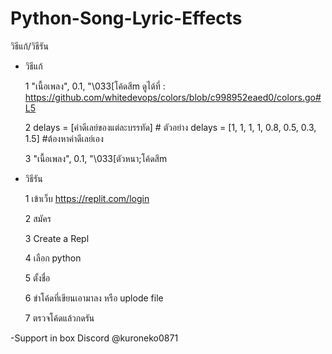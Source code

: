# Python-Song-Lyric-Effects

วิธีแก้/วิธีรัน


- วิธีแก้
  
  1 "เนื้อเพลง", 0.1, "\033[โค้ดสีm ดูได้ที่ : https://github.com/whitedevops/colors/blob/c998952eaed0/colors.go#L5
  
  2  delays = [ค่าดีเลย์ของแต่ละบรรทัด] # ตัวอย่าง  delays = [1, 1, 1, 1, 0.8, 0.5, 0.3, 1.5] #ต้องหาค่าดีเลย์เอง
  
  3  "เนื้อเพลง", 0.1, "\033[ตัวหนา;โค้ดสีm

- วิธีรัน
  
  1 เข้าเว็บ https://replit.com/login
  
  2 สมัคร
  
  3 Create a Repl
  
  4 เลือก python
  
  5 ตั้งชื่อ
  
  6 ขำโค้ดที่เขียนเอามาลง หรือ uplode file
  
  7 ตรวจโค้ดแล้วกดรัน
  
 -Support in box Discord @kuroneko0871
